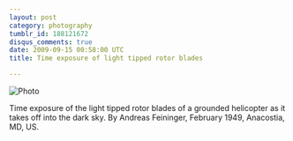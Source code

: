 ```yaml
---
layout: post
category: photography
tumblr_id: 188121672
disqus_comments: true
date: 2009-09-15 00:58:00 UTC
title: Time exposure of light tipped rotor blades

---
```


![Photo](http://farm6.static.flickr.com/5124/5382661473_8e39417bc3_o.jpg)

Time exposure of the light tipped rotor blades of a grounded helicopter as it takes off into the dark sky. By Andreas Feininger, February 1949, Anacostia, MD, US.
